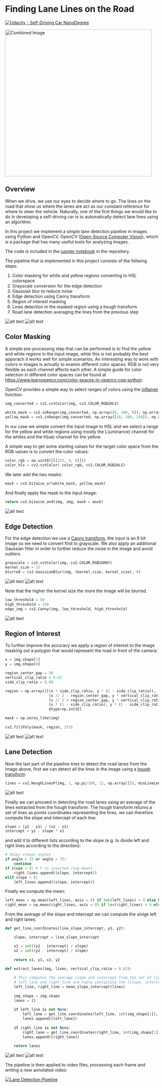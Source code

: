 # **Finding Lane Lines on the Road** 
[![Udacity - Self-Driving Car NanoDegree](https://s3.amazonaws.com/udacity-sdc/github/shield-carnd.svg)](http://www.udacity.com/drive)

<img src="examples/laneLines_thirdPass.jpg" width="480" alt="Combined Image" />

[//]: # (Image References)

[image1]: ./examples/input.jpg "Input image"
[image2]: ./examples/output_7_final.jpg "Final image"
[image3]: ./examples/output_1_color_mask.jpg "Color masking"
[image4]: ./examples/output_2_grayscale.jpg "Grayscale conversion"
[image5]: ./examples/output_3_blurred.jpg "Gaussian blur"
[image6]: ./examples/output_4_edges.jpg "Edge detection"
[image7]: ./examples/output_5_masked.jpg "Region of interest"
[image8]: ./examples/output_5_masked_region.jpg "Masked region"
[image9]: ./examples/output_6_lanes.jpg "Lane detection"
[image10]: ./examples/output_6_lines.jpg "Detected lines"

Overview
---

When we drive, we use our eyes to decide where to go.  The lines on the road that show us where the lanes are act as our constant reference for where to steer the vehicle.  Naturally, one of the first things we would like to do in developing a self-driving car is to automatically detect lane lines using an algorithm.

In this project we implement a simple lane detection pipeline in images using Python and OpenCV. OpenCV ([Open-Source Computer Vision](https://opencv.org/)), which is a package that has many useful tools for analyzing images.

The code is included in the [jupyter notebook](P1.ipynb) in the repository.

The pipeline that is implemented in this project consists of the follwing steps:

1. Color masking for white and yellow regions converting to HSL colorspace
2. Grayscale conversion for the edge detection
3. Gaussian blur to reduce noise
4. Edge detection using Canny transform
5. Region of interest masking
6. Lines detection in the masked region using a hough transform
7. Road lane detection averaging the lines from the previous step

![alt text][image1] ![alt text][image2]

## Color Masking

A simple pre-processing step that can be performed is to find the yellow and white regions in the input image, while this is not probably the best apporach it works well for simple scenarios. An interesting way to work with colors in images is actually to examin different color spaces. RGB is not very flexible as each channel affects each other. A simple guide for color selection in different color spaces can be found at https://www.learnopencv.com/color-spaces-in-opencv-cpp-python. 

OpenCV provides a simple way to select ranges of colors using the [inRange](https://docs.opencv.org/3.4.1/d2/de8/group__core__array.html#ga48af0ab51e36436c5d04340e036ce981) function.
```python
img_converted = cv2.cvtColor(img, cv2.COLOR_RGB2HLS)
    
white_mask = cv2.inRange(img_converted, np.array([0, 200, 0]), np.array([255, 255, 255]))
yellow_mask = cv2.inRange(img_converted, np.array([10, 100, 150]), np.array([40, 255, 255]))
```

In our case we simple convert the input image to HSL and we select a range for the yellow and white regions using mostly the L(uminance) channel for the whites and the H(ue) channel for the yellow.

A simple way to get some starting values for the target color space from the RGB values is to convert the color
values:

```python
color_rgb = np.uint8([[[255, 0, 0]]])
color_hls = cv2.cvtColor( color_rgb, cv2.COLOR_RGB2HLS)
```

We later add the two masks:

```python
mask = cv2.bitwise_or(white_mask, yellow_mask)
```

And finally apply the mask to the input image:

```python
return cv2.bitwise_and(img, img, mask = mask)
```

![alt text][image3]

## Edge Detection

For the edge detection we use a [Canny transform](https://en.wikipedia.org/wiki/Canny_edge_detector), the input is an 8 bit image so we need to convert first to grayscale. We also apply an additional Gaussian filter in order to further reduce the noise in the image and avoid outliers.

```python
grayscale = cv2.cvtColor(img, cv2.COLOR_RGB2GRAY)
kernel_size = 15
blurred = cv2.GaussianBlur(img, (kernel_size, kernel_size), 0)
```
![alt text][image4] ![alt text][image5]

Note that the higher the kernel size the more the image will be blurred.

```python
low_threshold = 50
high_threshold = 150
edge_img = cv2.Canny(img, low_threshold, high_threshold)
```
![alt text][image6]

## Region of Interest

To further improve the accuracy we apply a region of interest to the image masking out a polygon that would represent the road in front of the camera:
```python
x = img.shape[1]
y = img.shape[0]

region_center_gap = 50
vertical_clip_ratio = 0.62
side_clip_ratio = 0.08

region = np.array([[(x * side_clip_ratio, y * (1 - side_clip_ratio)), 
                    (x // 2 - region_center_gap, y * vertical_clip_ratio), 
                    (x // 2 + region_center_gap, y * vertical_clip_ratio), 
                    (x * (1 - side_clip_ratio), y * (1 - side_clip_ratio))]],
                    dtype=np.int32)

mask = np.zeros_like(img)   
    
cv2.fillPoly(mask, region, 255)
```
![alt text][image8] ![alt text][image7]

## Lane Detection

Now the last part of the pipeline tries to detect the road lanes from the image above, first we can detect all the lines in the image using a [hough transform](https://en.wikipedia.org/wiki/Hough_transform):

```python
lines = cv2.HoughLinesP(img, 1, np.pi/180, 12, np.array([]), minLineLength=20, maxLineGap=200)
```
![alt text][image10]

Finally we can proceed in detecting the road lanes using an average of the lines extracted from the hough transform. The hough transform returns a set of lines as points coordinates representing the lines, we can therefore compute the slope and intercept of each line:

```python
slope = (y2 - y1) / (x2 - x1)
intercept = y1 - slope * x1
```

and add it to different lists according to the slope (e.g. to divide left and right lines according to the direction):

```python
# Skips steeps angles
if angle < 15 or angle > 75:
    continue
if slope > 0: # Y is inverted (top-down)
    right_lines.append((slope, intercept))
elif slope < 0:
    left_lines.append((slope, intercept))
```

Finally we compute the mean:

```python
left_mean = np.mean(left_lines, axis = 0) if len(left_lines) > 0 else None
right_mean = np.mean(right_lines, axis = 0) if len(right_lines) > 0 else None    
```

From the average of the slope and intercept we can compute the sinlge left and right lanes:

```python
def get_line_coordinates(line_slope_intercept, y1, y2):

    slope, intercept = line_slope_intercept

    x1 = int((y1 - intercept) / slope)
    x2 = int((y2 - intercept) / slope)
    
    return x1, y1, x2, y2
    
def extract_lanes(img, lines, vertical_clip_ratio = 0.62):

    # This computes the average slope and intercept from the set of lines
    # left_line and right_line are tuple containing the (slope, intercept)
    left_line, right_line = mean_slope_intercept(lines)
    
    img_shape = img.shape
    lanes = []
    
    if left_line is not None:
        left_lane = get_line_coordinates(left_line, int(img_shape[1]), int(img_shape[0] * vertical_clip_ratio))
        lanes.append([left_lane])
        
    if right_line is not None:
        right_lane = get_line_coordinates(right_line, int(img_shape[1]), int(img_shape[0] * vertical_clip_ratio))
        lanes.append([right_lane])
    
    return lanes
```
![alt text][image9] ![alt text][image2]

The pipeline is then applied to video files, processing each frame and writing a new annotated video:

[![Lane Detection Pipeline](http://img.youtube.com/vi/aQgzi_cLuFM/0.jpg)](http://www.youtube.com/watch?v=aQgzi_cLuFM "Lane Detection Pipeline")


